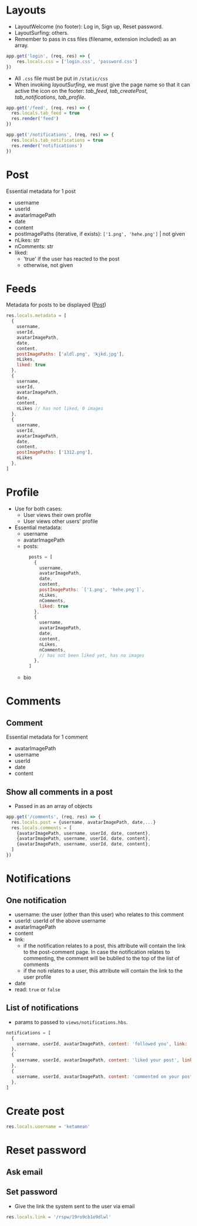 # Layouts
- LayoutWelcome (no footer): Log in, Sign up, Reset password.
- LayoutSurfing: others.
- Remember to pass in css files (filename, extension included) as an array.
```js
app.get('login', (req, res) => {
    res.locals.css = ['login.css', 'password.css']
})
```
- All `.css` file must be put in `/static/css`
- When invoking *layoutSurfing*, we must give the page name so that it can active the icon on the footer: *tab_feed*, *tab_createPost*, *tab_notifications*, *tab_profile*.
```js
app.get('/feed', (req, res) => {
  res.locals.tab_feed = true
  res.render('feed')
})

app.get('/notifications', (req, res) => {
  res.locals.tab_notifications = true
  res.render('notifications')
})
```
# Post
Essential metadata for 1 post
- username
- userId
- avatarImagePath
- date
- content
- postImagePaths (iterative, if exists): `['1.png', 'hehe.png']` | not given
- nLikes: str
- nComments: str
- liked:
  - 'true' if the user has reacted to the post
  - otherwise, not given
# Feeds
Metadata for posts to be displayed ([Post](#post))
```js
res.locals.metadata = [
  {
    username,
    userId,
    avatarImagePath,
    date,
    content,
    postImagePaths: ['aldl.png', 'kjkd.jpg'],
    nLikes,
    liked: true
  },
  {
    username,
    userId,
    avatarImagePath,
    date,
    content,
    nLikes // has not liked, 0 images
  },
  {
    username,
    userId,
    avatarImagePath,
    date,
    content,
    postImagePaths: ['1312.png'],
    nLikes
  },
]
```
# Profile
- Use for both cases:
  - User views their own profile
  - User views other users' profile
- Essential metadata:
  - username
  - avatarImagePath
  - posts:
    ```js
      posts = [
        {
          username,
          avatarImagePath,
          date,
          content,
          postImagePaths: `['1.png', 'hehe.png']`,
          nLikes,
          nComments,
          liked: true
        },
        {
          username,
          avatarImagePath,
          date,
          content,
          nLikes,
          nComments,
          // has not been liked yet, has no images
        },
      ]
    ```
  <!-- - personal: true if a user see their own profile; false, otherwise. -->
  - bio
# Comments
## Comment
Essential metadata for 1 comment
- avatarImagePath
- username
- userId
- date
- content
## Show all comments in a post
- Passed in as an array of objects
```js
app.get('/comments', (req, res) => {
  res.locals.post = {username, avatarImagePath, date,...}
  res.locals.comments = [
    {avatarImagePath, username, userId, date, content},
    {avatarImagePath, username, userId, date, content},
    {avatarImagePath, username, userId, date, content},
  ]
})
```
# Notifications
## One notification
- username: the user (other than this user) who relates to this comment
- userId: userId of the above username
- avatarImagePath
- content
- link:
  - if the notification relates to a post, this attribute will contain the link to the post-comment page. In case the notification relates to commenting, the comment will be bublled to the top of the list of comments
  - if the noti relates to a user, this attribute will contain the link to the user profile
- date
- read: `true` or `false`
## List of notifications
- params to passed to `views/notifications.hbs`.
```js
notifications = [
  {
    username, userId, avatarImagePath, content: 'followed you', link: '/profile/4', date, read: false
  },
  {
    username, userId, avatarImagePath, content: 'liked your post', link: '/post/13395', date, read: false
  },
  {
    username, userId, avatarImagePath, content: 'commented on your post', link: '/post/2930', date, read: false
  },
]
```
# Create post
```js
res.locals.username = 'ketamean'
```
# Reset password
## Ask email
## Set password
- Give the link the system sent to the user via email
```js
res.locals.link = '/rspw/19ro9cb1o9dlwl'
```